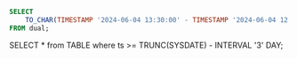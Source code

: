 
```sql
SELECT 
    TO_CHAR(TIMESTAMP '2024-06-04 13:30:00' - TIMESTAMP '2024-06-04 12:00:00', 'MI:SS') AS mm_ss_difference
FROM dual;
```

SELECT * from TABLE where ts >= TRUNC(SYSDATE) - INTERVAL '3' DAY;